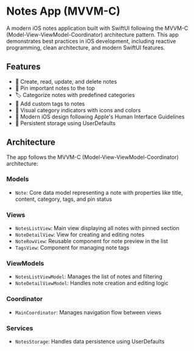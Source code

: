 # Notes App (MVVM-C)

A modern iOS notes application built with SwiftUI following the MVVM-C (Model-View-ViewModel-Coordinator) architecture pattern. This app demonstrates best practices in iOS development, including reactive programming, clean architecture, and modern SwiftUI features.

## Features

- 📝 Create, read, update, and delete notes
- 📌 Pin important notes to the top
- 🏷️ Categorize notes with predefined categories
- 🔖 Add custom tags to notes
- 🎨 Visual category indicators with icons and colors
- 📱 Modern iOS design following Apple's Human Interface Guidelines
- 💾 Persistent storage using UserDefaults

## Architecture

The app follows the MVVM-C (Model-View-ViewModel-Coordinator) architecture:

### Models
- `Note`: Core data model representing a note with properties like title, content, category, tags, and pin status

### Views
- `NotesListView`: Main view displaying all notes with pinned section
- `NoteDetailView`: View for creating and editing notes
- `NoteRowView`: Reusable component for note preview in the list
- `TagsView`: Component for managing note tags

### ViewModels
- `NotesListViewModel`: Manages the list of notes and filtering
- `NoteDetailViewModel`: Handles note creation and editing logic

### Coordinator
- `MainCoordinator`: Manages navigation flow between views

### Services
- `NotesStorage`: Handles data persistence using UserDefaults
